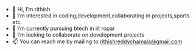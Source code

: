 - 👋 Hi, I’m rithish
- 👀 I’m interested in coding,development,collaborating in projects,sports etc.
- 🌱 I’m currently pursuing btech in iit ropar 
- 💞️ I’m looking to collaborate on development projects
- 📫 You can reach me by mailing to rithishreddychamala@gmail.com


<!---
vrithish06/vrithish06 is a ✨ special ✨ repository because its `README.md` (this file) appears on your GitHub profile.
You can click the Preview link to take a look at your changes.
--->
